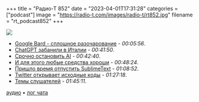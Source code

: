 +++
title = "Радио-Т 852"
date = "2023-04-01T17:31:28"
categories = ["podcast"]
image = "https://radio-t.com/images/radio-t/rt852.jpg"
filename = "rt_podcast852"
+++

![](https://radio-t.com/images/radio-t/rt852.jpg)

- [Google Bard - сплошное разочарование](https://www.zdnet.com/article/i-tested-google-bard-it-was-surprising-in-a-bad-way/) - *00:05:56*.
- [ChatGPT забанили в Италии](https://www.bbc.co.uk/news/technology-65139406.amp) - *00:41:50*.
- [Срочно остановить AI](https://futureoflife.org/open-letter/pause-giant-ai-experiments/) - *00:42:40*.
- [И для этого любые средства хороши](https://time.com/6266923/ai-eliezer-yudkowsky-open-letter-not-enough/) - *00:48:24*.
- [Пришло время отпустить SublimeText](https://ruky.me/2023/03/30/is-it-time-to-open-source-sublimetext/) - *01:08:52*.
- [Twitter открывает исходные коды](https://techcrunch.com/2023/03/31/twitter-reveals-some-of-its-source-code-including-its-recommendation-algorithm/) - *01:27:18*.
- [Темы слушателей](https://radio-t.com/p/2023/03/28/prep-852/) - *01:45:11*.

[аудио](https://cdn.radio-t.com/rt_podcast852.mp3) • [лог чата](https://chat.radio-t.com/logs/radio-t-852.html)
<audio src="https://cdn.radio-t.com/rt_podcast852.mp3" preload="none"></audio>
